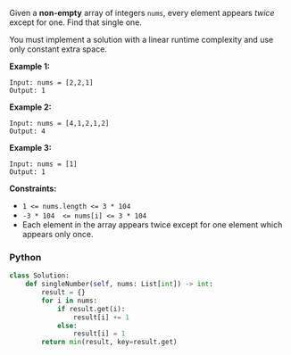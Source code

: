 Given a  **non-empty** array of integers  `nums`, every element appears  _twice_  except for one. Find that single one.

You must implement a solution with a linear runtime complexity and use only constant extra space.

**Example 1:**
```
Input: nums = [2,2,1]
Output: 1
```


**Example 2:**
```
Input: nums = [4,1,2,1,2]
Output: 4
```


**Example 3:**
```
Input: nums = [1]
Output: 1
```

**Constraints:**
-   `1 <= nums.length <= 3 * 104`
-   `-3 * 104  <= nums[i] <= 3 * 104`
-   Each element in the array appears twice except for one element which appears only once.

### Python
```python
class Solution:
    def singleNumber(self, nums: List[int]) -> int:
        result = {}
        for i in nums:
            if result.get(i):
                result[i] += 1
            else:
                result[i] = 1 
        return min(result, key=result.get)
```